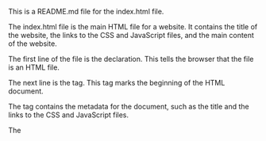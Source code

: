This is a README.md file for the index.html file.

The index.html file is the main HTML file for a website. It contains the title of the website, the links to the CSS and JavaScript files, and the main content of the website.

The first line of the file is the <!DOCTYPE html> declaration. This tells the browser that the file is an HTML file.

The next line is the <html> tag. This tag marks the beginning of the HTML document.

The <head> tag contains the metadata for the document, such as the title and the links to the CSS and JavaScript files.

The <title> tag contains the title of the website.

The <link rel="stylesheet" href="style.css"> tag links to the style.css file. This file contains the CSS code for the website.

The <body> tag contains the main content of the website.

The <img src="images/BAJI.jpg" alt="profile.BAJI"> tag inserts an image into the document. The src attribute specifies the path to the image file, and the alt attribute provides a text description of the image.

The </body> tag marks the end of the HTML document.

The </html> tag marks the end of the HTML document.